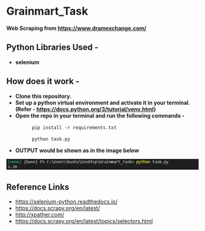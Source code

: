 # Grainmart_Task
<strong> Web Scraping from https://www.dramexchange.com/ </strong>

## Python Libraries Used - 

* <strong> selenium </strong>

## How does it work - 
* <strong>Clone this repository.
* Set up a python virtual environment and activate it in your terminal. (Refer - <a>https://docs.python.org/3/tutorial/venv.html</a>)
* Open the repo in your terminal and run the following commands - </strong>
  ~~~ 
        pip install -r requirements.txt
  ~~~
  ~~~ 
        python task.py
  ~~~
 * <strong> OUTPUT would be shown as in the image below </strong>
 <img src="https://github.com/kushagra219/Grainmart_Task/blob/master/output.PNG">
 
 ## Reference Links
* https://selenium-python.readthedocs.io/ 
* https://docs.scrapy.org/en/latest/
* http://xpather.com/
* https://docs.scrapy.org/en/latest/topics/selectors.html
